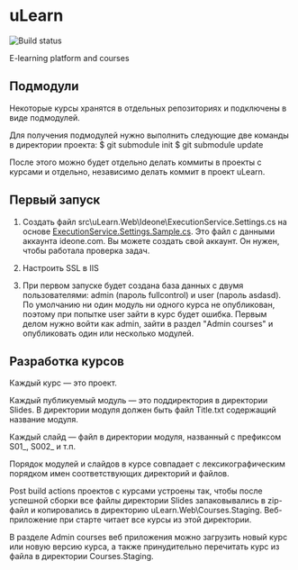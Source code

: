 uLearn
=======

![Build status](https://tc.skbkontur.ru/app/rest/builds/buildType:\(id:ULearn_Build\)/statusIcon)

E-learning platform and courses



Подмодули
---------

Некоторые курсы хранятся в отдельных репозиториях и подключены в виде подмодулей.

Для получения подмодулей нужно выполнить следующие две команды в директории проекта:
  $ git submodule init
  $ git submodule update
  
После этого можно будет отдельно делать коммиты в проекты с курсами и отдельно, независимо делать коммит в проект uLearn.


Первый запуск
------------

1. Создать файл src\uLearn.Web\Ideone\ExecutionService.Settings.cs на основе 
[ExecutionService.Settings.Sample.cs](src\uLearn.Web\Ideone\ExecutionService.Settings.Sample.cs).
Это файл с данными аккаунта ideone.com. Вы можете создать свой аккаунт. Он нужен, чтобы работала проверка задач.

2. Настроить SSL в IIS

3. При первом запуске будет создана база данных с двумя пользователями: admin (пароль fullcontrol) и user (пароль asdasd).
По умолчанию ни один модуль ни одного курса не опубликован, поэтому при попытке user зайти в курс будет ошибка. 
Первым делом нужно войти как admin, зайти в раздел "Admin courses" и опубликовать один или несколько модулей.

Разработка курсов
-----------------

Каждый курс — это проект. 

Каждый публикуемый модуль — это поддиректория в директории Slides. В директории модуля должен быть файл Title.txt содержащий название модуля.

Каждый слайд — файл в директории модуля, названный с префиксом S01_, S002_ и т.п.

Порядок модулей и слайдов в курсе совпадает с лексикографическим порядком имен соответствующих директорий и файлов.

Post build actions проектов с курсами устроены так, чтобы после успешной сборки все файлы директории Slides запаковывались в zip-файл
и копировались в директорию uLearn.Web\Courses.Staging. 
Веб-приложение при старте читает все курсы из этой директории.

В разделе Admin courses веб приложения можно загрузить новый курс или новую версию курса, а также принудительно перечитать курс из файла в директории Courses.Staging.


